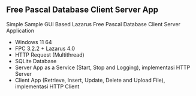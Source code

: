 ## Free Pascal Database Client Server App

Simple Sample GUI Based Lazarus Free Pascal Database Client Server Application

- Windows 11 64
- FPC 3.2.2 + Lazarus 4.0 
- HTTP Request (Multithread)
- SQLite Database
- Server App as a Service (Start, Stop and Logging), implementasi HTTP Server  
- Client App (Retrieve, Insert, Update, Delete and Upload File), implementasi HTTP Client 

